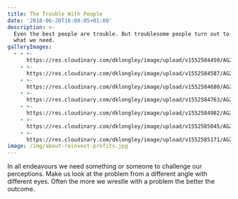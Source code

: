 ```yaml
---
title: The Trouble With People
date: '2018-06-20T16:08:05+01:00'
description: >-
  Even the best people are trouble. But troublesome people turn out to be just
  what we need.
galleryImages:
  - - >-
      https://res.cloudinary.com/dklongley/image/upload/v1552584450/AG2/portofino1.jpg
    - >-
      https://res.cloudinary.com/dklongley/image/upload/v1552584587/AG2/portofino2.jpg
    - >-
      https://res.cloudinary.com/dklongley/image/upload/v1552584680/AG2/portofino3.jpg
    - >-
      https://res.cloudinary.com/dklongley/image/upload/v1552584763/AG2/portofino4.jpg
    - >-
      https://res.cloudinary.com/dklongley/image/upload/v1552584982/AG2/portofino5.jpg
    - >-
      https://res.cloudinary.com/dklongley/image/upload/v1552585045/AG2/portofino6.jpg
    - >-
      https://res.cloudinary.com/dklongley/image/upload/v1552585171/AG2/portofino7.jpg
image: /img/about-reinvest-profits.jpg
---
```

In all endeavours we need something or someone to challenge our perceptions. Make us look at the problem from a different angle with different eyes. Often the more we wrestle with a problem the better the outcome.
